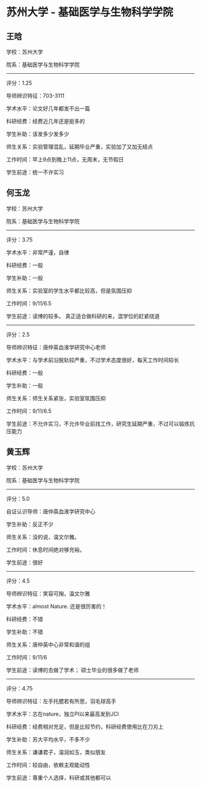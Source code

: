 # 苏州大学 - 基础医学与生物科学学院

## 王晗

学校：苏州大学

院系：基础医学与生物科学学院

* * *

评分：1.25

导师辨识特征：703-3111

学术水平：论文好几年都发不出一篇

科研经费：经费近几年还是挺多的

学生补助：该发多少发多少

师生关系：实验管理混乱，延期毕业严重，实验加了又加无结点

工作时间：早上9点到晚上11点，无周末，无节假日

学生前途：统一不许实习

## 何玉龙

学校：苏州大学

院系：基础医学与生物科学学院

* * *

评分：3.75

学术水平：非常严谨，自律

科研经费：一般

学生补助：一般

师生关系：实验室的学生水平都比较高，但是氛围压抑

工作时间：9/11/6.5

学生前途：读博的较多。
真正适合做科研的来，混学位的赶紧绕道

* * *

评分：2.5

导师辨识特征：唐仲英血液学研究中心老师

学术水平：与学术前沿脱轨较严重，不过学术态度很好，每天工作时间较长

科研经费：一般

学生补助：一般

师生关系：师生关系紧张，实验室氛围压抑

工作时间：9/11/6.5

学生前途：不允许实习，不允许毕业前找工作，研究生延期严重，不过可以锻炼抗压能力

## 黄玉辉

学校：苏州大学

院系：基础医学与生物科学学院

* * *

评分：5.0

自证认识导师：唐仲英血液学研究中心

学生补助：反正不少

师生关系：没的说，温文尔雅。

工作时间：休息时间绝对够充裕。

学生前途：很好

* * *

评分：4.5

导师辨识特征：笑容可掬，温文尔雅

学术水平：almost Nature.
还是很厉害的！

科研经费：不错

学生补助：不错

师生关系：唐仲英中心非常和谐的组

工作时间：9/11/6

学生前途：读博的去做了学术；
硕士毕业的很多做了老师

* * *

评分：4.75

导师辨识特征：左手托腮若有所思，羽毛球高手

学术水平：志在nature，独立PI以来最高发到JCI

科研经费：经费相对充足，但是比较节约，科研经费使用比在刀刃上

学生补助：苏大平均水平，不多不少

师生关系：谦谦君子，温润如玉，类似朋友

工作时间：较自由，依赖主观能动性

学生前途：尊重个人选择，科研或其他都可以